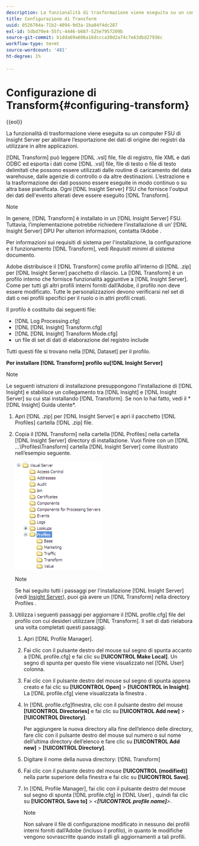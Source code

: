 ```yaml
---
description: La funzionalità di trasformazione viene eseguita su un computer FSU di Insight Server per abilitare l’esportazione dei dati di origine dei registri da utilizzare in altre applicazioni.
title: Configurazione di Transform
uuid: 0526704a-71b2-4094-9d3a-1ba84f4dc287
exl-id: 5dbd70e4-55fc-4446-b687-525e7957209b
source-git-commit: b1dda69a606a16dccca30d2a74c7e63dbd27936c
workflow-type: tm+mt
source-wordcount: '481'
ht-degree: 1%

---
```


# Configurazione di Transform{#configuring-transform}

{{eol}}

La funzionalità di trasformazione viene eseguita su un computer FSU di Insight Server per abilitare l’esportazione dei dati di origine dei registri da utilizzare in altre applicazioni.

[!DNL Transform] può leggere [!DNL .vsl] file, file di registro, file XML e dati ODBC ed esporta i dati come [!DNL .vsl] file, file di testo o file di testo delimitati che possono essere utilizzati dalle routine di caricamento del data warehouse, dalle agenzie di controllo o da altre destinazioni. L’estrazione e la trasformazione dei dati possono essere eseguite in modo continuo o su altra base pianificata. Ogni [!DNL Insight Server] FSU che fornisce l&#39;output dei dati dell&#39;evento alterati deve essere eseguito [!DNL Transform].

>[!NOTE]
>
>In genere, [!DNL Transform] è installato in un [!DNL Insight Server] FSU. Tuttavia, l’implementazione potrebbe richiedere l’installazione di un’ [!DNL Insight Server] DPU Per ulteriori informazioni, contatta l’Adobe .

Per informazioni sui requisiti di sistema per l&#39;installazione, la configurazione e il funzionamento [!DNL Transform], vedi *Requisiti minimi di sistema* documento.

Adobe distribuisce il [!DNL Transform] come profilo all’interno di [!DNL .zip] per [!DNL Insight Server] pacchetto di rilascio. La [!DNL Transform] è un profilo interno che fornisce funzionalità aggiuntive a [!DNL Insight Server]. Come per tutti gli altri profili interni forniti dall’Adobe, il profilo non deve essere modificato. Tutte le personalizzazioni devono verificarsi nel set di dati o nei profili specifici per il ruolo o in altri profili creati.

Il profilo è costituito dai seguenti file:

* [!DNL Log Processing.cfg]
* [!DNL [!DNL Insight] Transform.cfg]
* [!DNL [!DNL Insight] Transform Mode.cfg]
* un file di set di dati di elaborazione del registro include

Tutti questi file si trovano nella [!DNL Dataset] per il profilo.

**Per installare [!DNL Transform] profilo su[!DNL Insight Server]**

>[!NOTE]
>
>Le seguenti istruzioni di installazione presuppongono l&#39;installazione di [!DNL Insight] e stabilisce un collegamento tra [!DNL Insight] e [!DNL Insight Server] su cui stai installando [!DNL Transform]. Se non lo hai fatto, vedi il * [!DNL Insight] Guida utente*.

1. Apri [!DNL .zip] per [!DNL Insight Server] e apri il pacchetto [!DNL Profiles] cartella [!DNL .zip] file.
1. Copia il [!DNL Transform] nella cartella [!DNL Profiles] nella cartella [!DNL Insight Server] directory di installazione. Vuoi finire con un [!DNL ...\Profiles\Transform] cartella [!DNL Insight Server] come illustrato nell’esempio seguente.

   ![Informazioni sul passaggio](assets/win_installTransformProfile.png)

   >[!NOTE]
   >
   >Se hai seguito tutti i passaggi per l&#39;installazione [!DNL Insight Server] (vedi [Insight Server](../../../home/c-inst-svr/c-msr-server/c-msr-server.md)), puoi già avere un [!DNL Transform] nella directory Profiles .

1. Utilizza i seguenti passaggi per aggiornare il [!DNL profile.cfg] file del profilo con cui desideri utilizzare [!DNL Transform]. Il set di dati rielabora una volta completati questi passaggi.

   1. Apri [!DNL Profile Manager].
   1. Fai clic con il pulsante destro del mouse sul segno di spunta accanto a [!DNL profile.cfg] e fai clic su **[!UICONTROL Make Local]**. Un segno di spunta per questo file viene visualizzato nel [!DNL User] colonna.

   1. Fai clic con il pulsante destro del mouse sul segno di spunta appena creato e fai clic su **[!UICONTROL Open]** > **[!UICONTROL in Insight]**. La [!DNL profile.cfg] viene visualizzata la finestra .

   1. In [!DNL profile.cfg]finestra, clic con il pulsante destro del mouse **[!UICONTROL Directories]** e fai clic su **[!UICONTROL Add new]** > **[!UICONTROL Directory]**.

      Per aggiungere la nuova directory alla fine dell’elenco delle directory, fare clic con il pulsante destro del mouse sul numero o sul nome dell’ultima directory dell’elenco e fare clic su **[!UICONTROL Add new]** > **[!UICONTROL Directory]**.

   1. Digitare il nome della nuova directory: [!DNL Transform]
   1. Fai clic con il pulsante destro del mouse **[!UICONTROL (modified)]** nella parte superiore della finestra e fai clic su **[!UICONTROL Save]**.

   1. In [!DNL Profile Manager], fai clic con il pulsante destro del mouse sul segno di spunta [!DNL profile.cfg] in [!DNL User] , quindi fai clic su **[!UICONTROL Save to]** > *&lt;**[!UICONTROL profile name]**>*.

      >[!NOTE]
      >
      >Non salvare il file di configurazione modificato in nessuno dei profili interni forniti dall’Adobe (incluso il profilo), in quanto le modifiche vengono sovrascritte quando installi gli aggiornamenti a tali profili.
